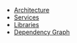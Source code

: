 - [Architecture](index.md)
- [Services](reference/services/)
- [Libraries](reference/libs/)
- [Dependency Graph](dependency-graph/index.html?select=all#/projects/all?groupByFolder=true)
